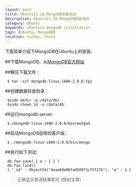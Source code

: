 ```yaml
---
layout: post
title: Ubuntu11.10,MongoDB安装测试
description: Ubuntu11.10,MongoDB安装测试
category: Ubuntu
keywords: ubuntu11 mongodb installation
tags: [Ubuntu, MongoDB]
location: Suzhou, China
---
```


下面简单介绍下MongoDB在Ubuntu上的安装:

##下载MongoDB，从[MongoDB官方网站](http://www.mongodb.org)

##解压下载文件：

     $ tar -xzf mongodb-linux-i686-2.0.0.tgz

##创建数据存放目录：

     $sudo mkdir -p /data/db/
     $sudo chown id -u /data/db
##运行mongodb server:

     $./mongodb-linux-i686-2.0.0/bin/mongod
##启动MongoDB自带的客户端：

     $ ./mongodb-linux-i686-2.0.0/bin/mongo
##执行如下测试:

     db.foo.save( { a : 1 } )
     db.foo.find()
     { "_id" : ObjectId("4eae68e06fad58973cf5f17b"), "a" : 1 }

>正确显示查询结果即可  (原创文章)
